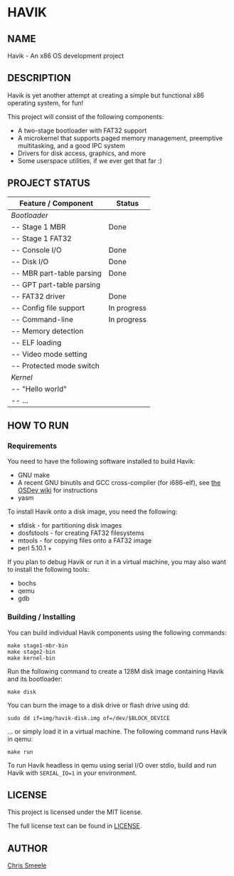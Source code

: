 HAVIK
=====

NAME
----

Havik - An x86 OS development project

DESCRIPTION
-----------

Havik is yet another attempt at creating a simple but functional x86 operating
system, for fun!

This project will consist of the following components:

- A two-stage bootloader with FAT32 support
- A microkernel that supports paged memory management, preemptive multitasking,
  and a good IPC system
- Drivers for disk access, graphics, and more
- Some userspace utilities, if we ever get that far :)

PROJECT STATUS
--------------

Feature / Component       | Status
------------------------- | ------
*Bootloader*              |
-- Stage 1 MBR            | Done
-- Stage 1 FAT32          |
-- Console I/O            | Done
-- Disk I/O               | Done
-- MBR part-table parsing | Done
-- GPT part-table parsing |
-- FAT32 driver           | Done
-- Config file support    | In progress
-- Command-line           | In progress
-- Memory detection       |
-- ELF loading            |
-- Video mode setting     |
-- Protected mode switch  |
*Kernel*                  |
-- "Hello world"          |
-- ...                    |

HOW TO RUN
----------

### Requirements

You need to have the following software installed to build Havik:

- GNU make
- A recent GNU binutils and GCC cross-compiler (for i686-elf), see
  [the OSDev wiki](http://wiki.osdev.org/GCC_Cross-Compiler) for instructions
- yasm

To install Havik onto a disk image, you need the following:

- sfdisk - for partitioning disk images
- dosfstools - for creating FAT32 filesystems
- mtools - for copying files onto a FAT32 image
- perl 5.10.1 +

If you plan to debug Havik or run it in a virtual machine, you may also want to
install the following tools:

- bochs
- qemu
- gdb

### Building / Installing

You can build individual Havik components using the following commands:

    make stage1-mbr-bin
    make stage2-bin
    make kernel-bin

Run the following command to create a 128M disk image containing Havik and its
bootloader:

    make disk

You can burn the image to a disk drive or flash drive using dd:

    sudo dd if=img/havik-disk.img of=/dev/$BLOCK_DEVICE

... or simply load it in a virtual machine. The following command runs Havik in
qemu:

    make run

To run Havik headless in qemu using serial I/O over stdio, build and run Havik with
`SERIAL_IO=1` in your environment.

LICENSE
-------

This project is licensed under the MIT license.

The full license text can be found in [LICENSE](LICENSE).

AUTHOR
------

[Chris Smeele](https://github.com/cjsmeele)
